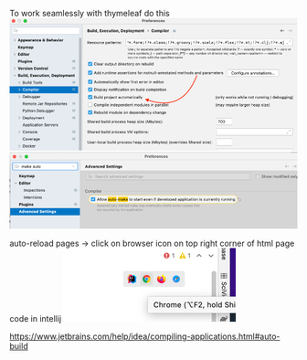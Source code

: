 To work seamlessly with thymeleaf do this
![img.png](img.png)
![img_1.png](img_1.png)

auto-reload pages ->
click on browser icon on top right corner of html page code in intellij
![img_2.png](img_2.png)

https://www.jetbrains.com/help/idea/compiling-applications.html#auto-build
